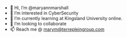 - 👋 Hi, I’m @maryannmarshall
- 👀 I’m interested in CyberSecurity
- 🌱 I’m currently learning at Kingsland University online.
- 💞️ I’m looking to collaborate 
- 📫 Reach me @ marym@terrepleingroup.com

<!---
maryannmarshall/maryannmarshall is a ✨ special ✨ repository because its `README.md` (this file) appears on your GitHub profile.
You can click the Preview link to take a look at your changes.
--->
